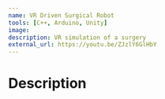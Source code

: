 ```yaml
---
name: VR Driven Surgical Robot
tools: [C++, Arduino, Unity]
image: 
description: VR simulation of a surgery 
external_url: https://youtu.be/ZJzlY6GlHbY
---
```


# Description